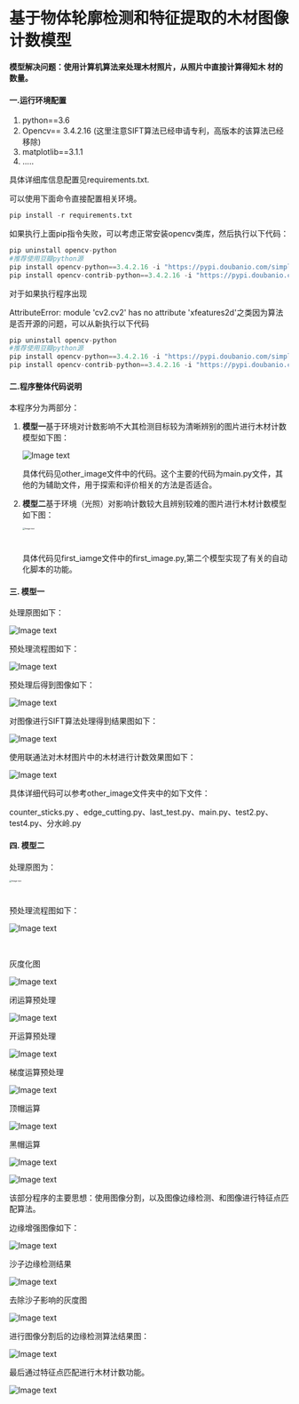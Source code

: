 # 基于物体轮廓检测和特征提取的木材图像计数模型

​	**模型解决问题：使用计算机算法来处理木材照片，从照片中直接计算得知木	材的数量。**

#### 	一.运行环境配置

1. python==3.6
2. Opencv== 3.4.2.16 (这里注意SIFT算法已经申请专利，高版本的该算法已经移除)
3. matplotlib==3.1.1
4. .....

具体详细库信息配置见requirements.txt.

可以使用下面命令直接配置相关环境。

```python
pip install -r requirements.txt
```

如果执行上面pip指令失败，可以考虑正常安装opencv类库，然后执行以下代码：

```python
pip uninstall opencv-python
#推荐使用豆瓣python源
pip install opencv-python==3.4.2.16 -i "https://pypi.doubanio.com/simple/"
pip install opencv-contrib-python==3.4.2.16 -i "https://pypi.doubanio.com/simple/"
```

对于如果执行程序出现

AttributeError: module 'cv2.cv2' has no attribute 'xfeatures2d'之类因为算法是否开源的问题，可以从新执行以下代码

```python
pip uninstall opencv-python
#推荐使用豆瓣python源
pip install opencv-python==3.4.2.16 -i "https://pypi.doubanio.com/simple/"
pip install opencv-contrib-python==3.4.2.16 -i "https://pypi.doubanio.com/simple/"
```

#### 二.程序整体代码说明

本程序分为两部分：

1. **模型一**基于环境对计数影响不大其检测目标较为清晰辨别的图片进行木材计数模型如下图：

   ![Image text](imgs/1.png)

   具体代码见other_image文件中的代码。这个主要的代码为main.py文件，其他的为辅助文件，用于探索和评价相关的方法是否适合。

2. **模型二**基于环境（光照）对影响计数较大且辨别较难的图片进行木材计数模型如下图：

   <img src="first_image/raw_data/1.JPG" alt="Image text" style="zoom:25%;" width="200px" height="120px">

   具体代码见first_iamge文件中的first_image.py,第二个模型实现了有关的自动化脚本的功能。

#### 三. 模型一

处理原图如下：

![Image text](imgs/1.png)

预处理流程图如下：

![Image text](imgs/3.png)

预处理后得到图像如下：

![Image text](imgs/4.png)

对图像进行SIFT算法处理得到结果图如下：

![Image text](imgs/5.png)

使用联通法对木材图片中的木材进行计数效果图如下：

![Image text](imgs/6.png)

具体详细代码可以参考other_image文件夹中的如下文件：

counter_sticks.py 、edge_cutting.py、last_test.py、main.py、test2.py、test4.py、分水岭.py

#### 四. 模型二

处理原图为：

<img src="first_image/raw_data/1.JPG" alt="Image text" style="zoom:25%;"  width="200px" height="120px"/>

预处理流程图如下：

![Image text](imgs/7.jpg)

​                                     

灰度化图

![Image text](imgs/8.png)

闭运算预处理      

![Image text](imgs/9.png)

开运算预处理

![Image text](imgs/10.png)

梯度运算预处理

![Image text](imgs/11.png)

顶帽运算

![Image text](imgs/12.png)

黑帽运算

![Image text](imgs/13.png)

![Image text](imgs/13.jpg)

该部分程序的主要思想：使用图像分割，以及图像边缘检测、和图像进行特征点匹配算法。

边缘增强图像如下：

![Image text](imgs/14.png)

沙子边缘检测结果  

![Image text](imgs/15.png)

去除沙子影响的灰度图

![Image text](imgs/16.png)

进行图像分割后的边缘检测算法结果图：

![Image text](imgs/17.png)

最后通过特征点匹配进行木材计数功能。

![Image text](imgs/18.png)



